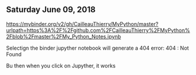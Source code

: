 Saturday June 09, 2018
----------------------------------------------------------
https://mybinder.org/v2/gh/CailleauThierry/MyPython/master?urlpath=https%3A%2F%2Fgithub.com%2FCailleauThierry%2FMyPython%2Fblob%2Fmaster%2FMy_Python_Notes.ipynb

Selectign the binder jupyther notebook will generate a 404 error:
404 : Not Found

Bu then when you click on Jupyther, it works
